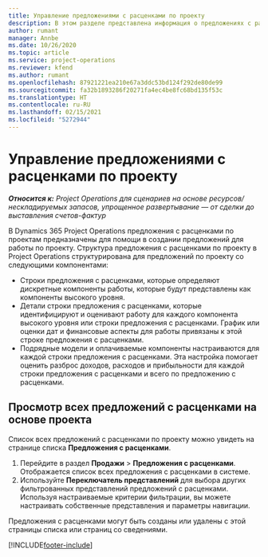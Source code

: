 ```yaml
---
title: Управление предложениями с расценками по проекту
description: В этом разделе представлена информация о предложениях с расценками по проекту.
author: rumant
manager: Annbe
ms.date: 10/26/2020
ms.topic: article
ms.service: project-operations
ms.reviewer: kfend
ms.author: rumant
ms.openlocfilehash: 87921221ea210e67a3ddc53bd124f292de80de99
ms.sourcegitcommit: fa32b1893286f20271fa4ec4be8fc68bd135f53c
ms.translationtype: HT
ms.contentlocale: ru-RU
ms.lasthandoff: 02/15/2021
ms.locfileid: "5272944"
---
```

# <a name="manage-project-quotes"></a>Управление предложениями с расценками по проекту

_**Относится к:** Project Operations для сценариев на основе ресурсов/нескладируемых запасов, упрощенное развертывание — от сделки до выставления счетов-фактур_

В Dynamics 365 Project Operations предложения с расценками по проектам предназначены для помощи в создании предложений для работы по проекту. Структура предложения с расценками по проекту в Project Operations структурирована для предложений по проекту со следующими компонентами:

  - Строки предложения с расценками, которые определяют дискретные компоненты работы, которые будут представлены как компоненты высокого уровня.
  - Детали строки предложения с расценками, которые идентифицируют и оценивают работу для каждого компонента высокого уровня или строки предложения с расценками. График или оценки дат и финансовые аспекты для работы привязаны к этой строке предложения с расценками.
  - Подрядные модели и оплачиваемые компоненты настраиваются для каждой строки предложения с расценками. Эта настройка помогает оценить разброс доходов, расходов и прибыльности для каждой строки предложения с расценками и всего по предложению с расценками.

## <a name="view-all-project-based-quotes"></a>Просмотр всех предложений с расценками на основе проекта

Список всех предложений с расценками по проекту можно увидеть на странице списка **Предложения с расценками**. 

1. Перейдите в раздел **Продажи** > **Предложения с расценками**. Отображается список всех предложения с расценками в системе. 
2. Используйте **Переключатель представлений** для выбора других фильтрованных представлений предложений с расценками. Используя настраиваемые критерии фильтрации, вы можете настраивать собственные представления и параметры навигации.

Предложения с расценками могут быть созданы или удалены с этой страницы списка или страниц со сведениями.


[!INCLUDE[footer-include](../../includes/footer-banner.md)]